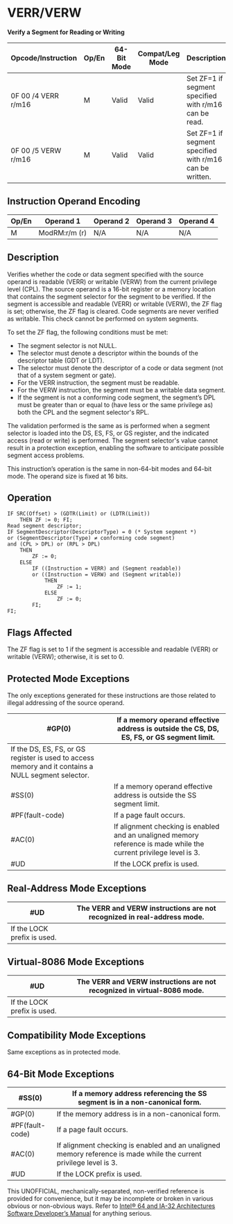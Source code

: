 # VERR/VERW

**Verify a Segment for Reading or Writing**

| Opcode/Instruction  | Op/En | 64-Bit Mode | Compat/Leg Mode | Description                                              |
| ------------------- | ----- | ----------- | --------------- | -------------------------------------------------------- |
| 0F 00 /4 VERR r/m16 | M     | Valid       | Valid           | Set ZF=1 if segment specified with r/m16 can be read.    |
| 0F 00 /5 VERW r/m16 | M     | Valid       | Valid           | Set ZF=1 if segment specified with r/m16 can be written. |

## Instruction Operand Encoding

| Op/En | Operand 1     | Operand 2 | Operand 3 | Operand 4 |
| ----- | ------------- | --------- | --------- | --------- |
| M     | ModRM:r/m (r) | N/A       | N/A       | N/A       |

## Description

Verifies whether the code or data segment specified with the source operand is readable (VERR) or writable (VERW) from the current privilege level (CPL). The source operand is a 16-bit register or a memory location that contains the segment selector for the segment to be verified. If the segment is accessible and readable (VERR) or writable (VERW), the ZF flag is set; otherwise, the ZF flag is cleared. Code segments are never verified as writable. This check cannot be performed on system segments.

To set the ZF flag, the following conditions must be met:

- The segment selector is not NULL.
- The selector must denote a descriptor within the bounds of the descriptor table (GDT or LDT).
- The selector must denote the descriptor of a code or data segment (not that of a system segment or gate).
- For the VERR instruction, the segment must be readable.
- For the VERW instruction, the segment must be a writable data segment.
- If the segment is not a conforming code segment, the segment’s DPL must be greater than or equal to (have less or the same privilege as) both the CPL and the segment selector's RPL.

The validation performed is the same as is performed when a segment selector is loaded into the DS, ES, FS, or GS register, and the indicated access (read or write) is performed. The segment selector's value cannot result in a protection exception, enabling the software to anticipate possible segment access problems.

This instruction’s operation is the same in non-64-bit modes and 64-bit mode. The operand size is fixed at 16 bits.

## Operation

```
IF SRC(Offset) > (GDTR(Limit) or (LDTR(Limit))
    THEN ZF := 0; FI;
Read segment descriptor;
IF SegmentDescriptor(DescriptorType) = 0 (* System segment *)
or (SegmentDescriptor(Type) ≠ conforming code segment)
and (CPL > DPL) or (RPL > DPL)
    THEN
        ZF := 0;
    ELSE
        IF ((Instruction = VERR) and (Segment readable))
        or ((Instruction = VERW) and (Segment writable))
            THEN
                ZF := 1;
            ELSE
                ZF := 0;
        FI;
FI;

```

## Flags Affected

The ZF flag is set to 1 if the segment is accessible and readable (VERR) or writable (VERW); otherwise, it is set to 0.

## Protected Mode Exceptions

The only exceptions generated for these instructions are those related to illegal addressing of the source operand.

| \#​​​​GP(0)                                                                                         | If a memory operand effective address is outside the CS, DS, ES, FS, or GS segment limit.                          |
| --------------------------------------------------------------------------------------------------- | ------------------------------------------------------------------------------------------------------------------ |
| If the DS, ES, FS, or GS register is used to access memory and it contains a NULL segment selector. |
| \#​​​​​SS(0)                                                                                        | If a memory operand effective address is outside the SS segment limit.                                             |
| \#​PF(fault-code)                                                                                   | If a page fault occurs.                                                                                            |
| \#​AC(0)                                                                                            | If alignment checking is enabled and an unaligned memory reference is made while the current privilege level is 3. |
| #​​​UD                                                                                              | If the LOCK prefix is used.                                                                                        |

## Real-Address Mode Exceptions

| #​​​UD                      | The VERR and VERW instructions are not recognized in real-address mode. |
| --------------------------- | ----------------------------------------------------------------------- |
| If the LOCK prefix is used. |

## Virtual-8086 Mode Exceptions

| #​​​UD                      | The VERR and VERW instructions are not recognized in virtual-8086 mode. |
| --------------------------- | ----------------------------------------------------------------------- |
| If the LOCK prefix is used. |

## Compatibility Mode Exceptions

Same exceptions as in protected mode.

## 64-Bit Mode Exceptions

| \#​​​​​SS(0)      | If a memory address referencing the SS segment is in a non-canonical form.                                         |
| ----------------- | ------------------------------------------------------------------------------------------------------------------ |
| \#​​​​GP(0)       | If the memory address is in a non-canonical form.                                                                  |
| \#​PF(fault-code) | If a page fault occurs.                                                                                            |
| \#​AC(0)          | If alignment checking is enabled and an unaligned memory reference is made while the current privilege level is 3. |
| #​​​UD            | If the LOCK prefix is used.                                                                                        |

This UNOFFICIAL, mechanically-separated, non-verified reference is provided for convenience, but it may be
incomplete or broken in various obvious or non-obvious
ways. Refer to [Intel® 64 and IA-32 Architectures Software Developer’s Manual](https://software.intel.com/en-us/download/intel-64-and-ia-32-architectures-sdm-combined-volumes-1-2a-2b-2c-2d-3a-3b-3c-3d-and-4) for anything serious.
